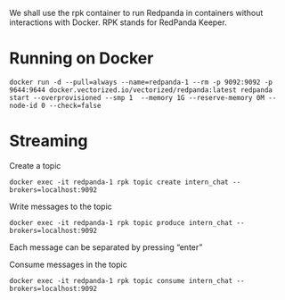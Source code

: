 We shall use the rpk container to run Redpanda in containers without interactions with Docker. RPK stands for RedPanda Keeper.

# Running on Docker #
```
docker run -d --pull=always --name=redpanda-1 --rm -p 9092:9092 -p 9644:9644 docker.vectorized.io/vectorized/redpanda:latest redpanda start --overprovisioned --smp 1  --memory 1G --reserve-memory 0M --node-id 0 --check=false
```


# Streaming #
Create a topic
```
docker exec -it redpanda-1 rpk topic create intern_chat --brokers=localhost:9092
```

Write messages to the topic
```
docker exec -it redpanda-1 rpk topic produce intern_chat --brokers=localhost:9092
```
Each message can be separated by pressing “enter”

Consume messages in the topic
```
docker exec -it redpanda-1 rpk topic consume intern_chat --brokers=localhost:9092
```
